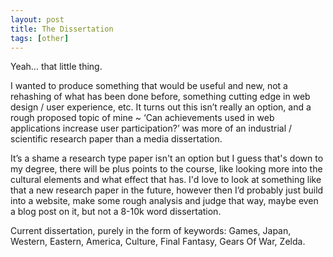 ```yaml
---
layout: post
title: The Dissertation
tags: [other]
---
```


Yeah… that little thing.

I wanted to produce something that would be useful and new, not a rehashing of what has been done before, something cutting edge in web design / user experience, etc. It turns out this isn’t really an option, and a rough proposed topic of mine ~ ‘Can achievements used in web applications increase user participation?’ was more of an industrial / scientific research paper than a media dissertation.

It’s a shame a research type paper isn't an option but I guess that's down to my degree, there will be plus points to the course, like looking more into the cultural elements and what effect that has. I'd love to look at something like that a new research paper in the future, however then I’d probably just build into a website, make some rough analysis and judge that way, maybe even a blog post on it, but not a 8-10k word dissertation.

Current dissertation, purely in the form of keywords: Games, Japan, Western, Eastern, America, Culture, Final Fantasy, Gears Of War, Zelda.